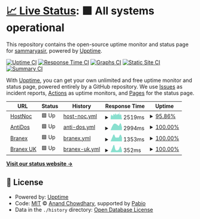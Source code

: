 # [📈 Live Status](https://demo.upptime.js.org): <!--live status--> **🟩 All systems operational**

This repository contains the open-source uptime monitor and status page for [sammaryasir](https://demo.upptime.js.org), powered by [Upptime](https://github.com/upptime/upptime).

[![Uptime CI](https://github.com/sammaryasir/host/workflows/Uptime%20CI/badge.svg)](https://github.com/sammaryasir/host/actions?query=workflow%3A%22Uptime+CI%22)
[![Response Time CI](https://github.com/sammaryasir/host/workflows/Response%20Time%20CI/badge.svg)](https://github.com/sammaryasir/host/actions?query=workflow%3A%22Response+Time+CI%22)
[![Graphs CI](https://github.com/sammaryasir/host/workflows/Graphs%20CI/badge.svg)](https://github.com/sammaryasir/host/actions?query=workflow%3A%22Graphs+CI%22)
[![Static Site CI](https://github.com/sammaryasir/host/workflows/Static%20Site%20CI/badge.svg)](https://github.com/sammaryasir/host/actions?query=workflow%3A%22Static+Site+CI%22)
[![Summary CI](https://github.com/sammaryasir/host/workflows/Summary%20CI/badge.svg)](https://github.com/sammaryasir/host/actions?query=workflow%3A%22Summary+CI%22)

With [Upptime](https://upptime.js.org), you can get your own unlimited and free uptime monitor and status page, powered entirely by a GitHub repository. We use [Issues](https://github.com/sammaryasir/host/issues) as incident reports, [Actions](https://github.com/sammaryasir/host/actions) as uptime monitors, and [Pages](https://demo.upptime.js.org) for the status page.

<!--start: status pages-->
<!-- This summary is generated by Upptime (https://github.com/upptime/upptime) -->
<!-- Do not edit this manually, your changes will be overwritten -->
<!-- prettier-ignore -->
| URL | Status | History | Response Time | Uptime |
| --- | ------ | ------- | ------------- | ------ |
| <img alt="" src="https://icons.duckduckgo.com/ip3/www.hostnoc.com.ico" height="13"> [HostNoc](https://www.hostnoc.com) | 🟩 Up | [host-noc.yml](https://github.com/sammaryasir/host/commits/HEAD/history/host-noc.yml) | <details><summary><img alt="Response time graph" src="./graphs/host-noc/response-time-week.png" height="20"> 2519ms</summary><br><a href="https://demo.upptime.js.org/history/host-noc"><img alt="Response time 3349" src="https://img.shields.io/endpoint?url=https%3A%2F%2Fraw.githubusercontent.com%2Fsammaryasir%2Fhost%2FHEAD%2Fapi%2Fhost-noc%2Fresponse-time.json"></a><br><a href="https://demo.upptime.js.org/history/host-noc"><img alt="24-hour response time 1514" src="https://img.shields.io/endpoint?url=https%3A%2F%2Fraw.githubusercontent.com%2Fsammaryasir%2Fhost%2FHEAD%2Fapi%2Fhost-noc%2Fresponse-time-day.json"></a><br><a href="https://demo.upptime.js.org/history/host-noc"><img alt="7-day response time 2519" src="https://img.shields.io/endpoint?url=https%3A%2F%2Fraw.githubusercontent.com%2Fsammaryasir%2Fhost%2FHEAD%2Fapi%2Fhost-noc%2Fresponse-time-week.json"></a><br><a href="https://demo.upptime.js.org/history/host-noc"><img alt="30-day response time 3349" src="https://img.shields.io/endpoint?url=https%3A%2F%2Fraw.githubusercontent.com%2Fsammaryasir%2Fhost%2FHEAD%2Fapi%2Fhost-noc%2Fresponse-time-month.json"></a><br><a href="https://demo.upptime.js.org/history/host-noc"><img alt="1-year response time 3349" src="https://img.shields.io/endpoint?url=https%3A%2F%2Fraw.githubusercontent.com%2Fsammaryasir%2Fhost%2FHEAD%2Fapi%2Fhost-noc%2Fresponse-time-year.json"></a></details> | <details><summary><a href="https://demo.upptime.js.org/history/host-noc">95.86%</a></summary><a href="https://demo.upptime.js.org/history/host-noc"><img alt="All-time uptime 97.42%" src="https://img.shields.io/endpoint?url=https%3A%2F%2Fraw.githubusercontent.com%2Fsammaryasir%2Fhost%2FHEAD%2Fapi%2Fhost-noc%2Fuptime.json"></a><br><a href="https://demo.upptime.js.org/history/host-noc"><img alt="24-hour uptime 100.00%" src="https://img.shields.io/endpoint?url=https%3A%2F%2Fraw.githubusercontent.com%2Fsammaryasir%2Fhost%2FHEAD%2Fapi%2Fhost-noc%2Fuptime-day.json"></a><br><a href="https://demo.upptime.js.org/history/host-noc"><img alt="7-day uptime 95.86%" src="https://img.shields.io/endpoint?url=https%3A%2F%2Fraw.githubusercontent.com%2Fsammaryasir%2Fhost%2FHEAD%2Fapi%2Fhost-noc%2Fuptime-week.json"></a><br><a href="https://demo.upptime.js.org/history/host-noc"><img alt="30-day uptime 97.42%" src="https://img.shields.io/endpoint?url=https%3A%2F%2Fraw.githubusercontent.com%2Fsammaryasir%2Fhost%2FHEAD%2Fapi%2Fhost-noc%2Fuptime-month.json"></a><br><a href="https://demo.upptime.js.org/history/host-noc"><img alt="1-year uptime 97.42%" src="https://img.shields.io/endpoint?url=https%3A%2F%2Fraw.githubusercontent.com%2Fsammaryasir%2Fhost%2FHEAD%2Fapi%2Fhost-noc%2Fuptime-year.json"></a></details>
| <img alt="" src="https://icons.duckduckgo.com/ip3/www.antidos.com.ico" height="13"> [AntiDos](https://www.antidos.com) | 🟩 Up | [anti-dos.yml](https://github.com/sammaryasir/host/commits/HEAD/history/anti-dos.yml) | <details><summary><img alt="Response time graph" src="./graphs/anti-dos/response-time-week.png" height="20"> 2994ms</summary><br><a href="https://demo.upptime.js.org/history/anti-dos"><img alt="Response time 2330" src="https://img.shields.io/endpoint?url=https%3A%2F%2Fraw.githubusercontent.com%2Fsammaryasir%2Fhost%2FHEAD%2Fapi%2Fanti-dos%2Fresponse-time.json"></a><br><a href="https://demo.upptime.js.org/history/anti-dos"><img alt="24-hour response time 2059" src="https://img.shields.io/endpoint?url=https%3A%2F%2Fraw.githubusercontent.com%2Fsammaryasir%2Fhost%2FHEAD%2Fapi%2Fanti-dos%2Fresponse-time-day.json"></a><br><a href="https://demo.upptime.js.org/history/anti-dos"><img alt="7-day response time 2994" src="https://img.shields.io/endpoint?url=https%3A%2F%2Fraw.githubusercontent.com%2Fsammaryasir%2Fhost%2FHEAD%2Fapi%2Fanti-dos%2Fresponse-time-week.json"></a><br><a href="https://demo.upptime.js.org/history/anti-dos"><img alt="30-day response time 2330" src="https://img.shields.io/endpoint?url=https%3A%2F%2Fraw.githubusercontent.com%2Fsammaryasir%2Fhost%2FHEAD%2Fapi%2Fanti-dos%2Fresponse-time-month.json"></a><br><a href="https://demo.upptime.js.org/history/anti-dos"><img alt="1-year response time 2330" src="https://img.shields.io/endpoint?url=https%3A%2F%2Fraw.githubusercontent.com%2Fsammaryasir%2Fhost%2FHEAD%2Fapi%2Fanti-dos%2Fresponse-time-year.json"></a></details> | <details><summary><a href="https://demo.upptime.js.org/history/anti-dos">100.00%</a></summary><a href="https://demo.upptime.js.org/history/anti-dos"><img alt="All-time uptime 100.00%" src="https://img.shields.io/endpoint?url=https%3A%2F%2Fraw.githubusercontent.com%2Fsammaryasir%2Fhost%2FHEAD%2Fapi%2Fanti-dos%2Fuptime.json"></a><br><a href="https://demo.upptime.js.org/history/anti-dos"><img alt="24-hour uptime 100.00%" src="https://img.shields.io/endpoint?url=https%3A%2F%2Fraw.githubusercontent.com%2Fsammaryasir%2Fhost%2FHEAD%2Fapi%2Fanti-dos%2Fuptime-day.json"></a><br><a href="https://demo.upptime.js.org/history/anti-dos"><img alt="7-day uptime 100.00%" src="https://img.shields.io/endpoint?url=https%3A%2F%2Fraw.githubusercontent.com%2Fsammaryasir%2Fhost%2FHEAD%2Fapi%2Fanti-dos%2Fuptime-week.json"></a><br><a href="https://demo.upptime.js.org/history/anti-dos"><img alt="30-day uptime 100.00%" src="https://img.shields.io/endpoint?url=https%3A%2F%2Fraw.githubusercontent.com%2Fsammaryasir%2Fhost%2FHEAD%2Fapi%2Fanti-dos%2Fuptime-month.json"></a><br><a href="https://demo.upptime.js.org/history/anti-dos"><img alt="1-year uptime 100.00%" src="https://img.shields.io/endpoint?url=https%3A%2F%2Fraw.githubusercontent.com%2Fsammaryasir%2Fhost%2FHEAD%2Fapi%2Fanti-dos%2Fuptime-year.json"></a></details>
| <img alt="" src="https://icons.duckduckgo.com/ip3/www.branex.com.ico" height="13"> [Branex](https://www.branex.com) | 🟩 Up | [branex.yml](https://github.com/sammaryasir/host/commits/HEAD/history/branex.yml) | <details><summary><img alt="Response time graph" src="./graphs/branex/response-time-week.png" height="20"> 1353ms</summary><br><a href="https://demo.upptime.js.org/history/branex"><img alt="Response time 1196" src="https://img.shields.io/endpoint?url=https%3A%2F%2Fraw.githubusercontent.com%2Fsammaryasir%2Fhost%2FHEAD%2Fapi%2Fbranex%2Fresponse-time.json"></a><br><a href="https://demo.upptime.js.org/history/branex"><img alt="24-hour response time 1816" src="https://img.shields.io/endpoint?url=https%3A%2F%2Fraw.githubusercontent.com%2Fsammaryasir%2Fhost%2FHEAD%2Fapi%2Fbranex%2Fresponse-time-day.json"></a><br><a href="https://demo.upptime.js.org/history/branex"><img alt="7-day response time 1353" src="https://img.shields.io/endpoint?url=https%3A%2F%2Fraw.githubusercontent.com%2Fsammaryasir%2Fhost%2FHEAD%2Fapi%2Fbranex%2Fresponse-time-week.json"></a><br><a href="https://demo.upptime.js.org/history/branex"><img alt="30-day response time 1196" src="https://img.shields.io/endpoint?url=https%3A%2F%2Fraw.githubusercontent.com%2Fsammaryasir%2Fhost%2FHEAD%2Fapi%2Fbranex%2Fresponse-time-month.json"></a><br><a href="https://demo.upptime.js.org/history/branex"><img alt="1-year response time 1196" src="https://img.shields.io/endpoint?url=https%3A%2F%2Fraw.githubusercontent.com%2Fsammaryasir%2Fhost%2FHEAD%2Fapi%2Fbranex%2Fresponse-time-year.json"></a></details> | <details><summary><a href="https://demo.upptime.js.org/history/branex">100.00%</a></summary><a href="https://demo.upptime.js.org/history/branex"><img alt="All-time uptime 100.00%" src="https://img.shields.io/endpoint?url=https%3A%2F%2Fraw.githubusercontent.com%2Fsammaryasir%2Fhost%2FHEAD%2Fapi%2Fbranex%2Fuptime.json"></a><br><a href="https://demo.upptime.js.org/history/branex"><img alt="24-hour uptime 100.00%" src="https://img.shields.io/endpoint?url=https%3A%2F%2Fraw.githubusercontent.com%2Fsammaryasir%2Fhost%2FHEAD%2Fapi%2Fbranex%2Fuptime-day.json"></a><br><a href="https://demo.upptime.js.org/history/branex"><img alt="7-day uptime 100.00%" src="https://img.shields.io/endpoint?url=https%3A%2F%2Fraw.githubusercontent.com%2Fsammaryasir%2Fhost%2FHEAD%2Fapi%2Fbranex%2Fuptime-week.json"></a><br><a href="https://demo.upptime.js.org/history/branex"><img alt="30-day uptime 100.00%" src="https://img.shields.io/endpoint?url=https%3A%2F%2Fraw.githubusercontent.com%2Fsammaryasir%2Fhost%2FHEAD%2Fapi%2Fbranex%2Fuptime-month.json"></a><br><a href="https://demo.upptime.js.org/history/branex"><img alt="1-year uptime 100.00%" src="https://img.shields.io/endpoint?url=https%3A%2F%2Fraw.githubusercontent.com%2Fsammaryasir%2Fhost%2FHEAD%2Fapi%2Fbranex%2Fuptime-year.json"></a></details>
| <img alt="" src="https://icons.duckduckgo.com/ip3/www.branex.co.uk.ico" height="13"> [Branex UK](https://www.branex.co.uk) | 🟩 Up | [branex-uk.yml](https://github.com/sammaryasir/host/commits/HEAD/history/branex-uk.yml) | <details><summary><img alt="Response time graph" src="./graphs/branex-uk/response-time-week.png" height="20"> 352ms</summary><br><a href="https://demo.upptime.js.org/history/branex-uk"><img alt="Response time 280" src="https://img.shields.io/endpoint?url=https%3A%2F%2Fraw.githubusercontent.com%2Fsammaryasir%2Fhost%2FHEAD%2Fapi%2Fbranex-uk%2Fresponse-time.json"></a><br><a href="https://demo.upptime.js.org/history/branex-uk"><img alt="24-hour response time 518" src="https://img.shields.io/endpoint?url=https%3A%2F%2Fraw.githubusercontent.com%2Fsammaryasir%2Fhost%2FHEAD%2Fapi%2Fbranex-uk%2Fresponse-time-day.json"></a><br><a href="https://demo.upptime.js.org/history/branex-uk"><img alt="7-day response time 352" src="https://img.shields.io/endpoint?url=https%3A%2F%2Fraw.githubusercontent.com%2Fsammaryasir%2Fhost%2FHEAD%2Fapi%2Fbranex-uk%2Fresponse-time-week.json"></a><br><a href="https://demo.upptime.js.org/history/branex-uk"><img alt="30-day response time 280" src="https://img.shields.io/endpoint?url=https%3A%2F%2Fraw.githubusercontent.com%2Fsammaryasir%2Fhost%2FHEAD%2Fapi%2Fbranex-uk%2Fresponse-time-month.json"></a><br><a href="https://demo.upptime.js.org/history/branex-uk"><img alt="1-year response time 280" src="https://img.shields.io/endpoint?url=https%3A%2F%2Fraw.githubusercontent.com%2Fsammaryasir%2Fhost%2FHEAD%2Fapi%2Fbranex-uk%2Fresponse-time-year.json"></a></details> | <details><summary><a href="https://demo.upptime.js.org/history/branex-uk">100.00%</a></summary><a href="https://demo.upptime.js.org/history/branex-uk"><img alt="All-time uptime 100.00%" src="https://img.shields.io/endpoint?url=https%3A%2F%2Fraw.githubusercontent.com%2Fsammaryasir%2Fhost%2FHEAD%2Fapi%2Fbranex-uk%2Fuptime.json"></a><br><a href="https://demo.upptime.js.org/history/branex-uk"><img alt="24-hour uptime 100.00%" src="https://img.shields.io/endpoint?url=https%3A%2F%2Fraw.githubusercontent.com%2Fsammaryasir%2Fhost%2FHEAD%2Fapi%2Fbranex-uk%2Fuptime-day.json"></a><br><a href="https://demo.upptime.js.org/history/branex-uk"><img alt="7-day uptime 100.00%" src="https://img.shields.io/endpoint?url=https%3A%2F%2Fraw.githubusercontent.com%2Fsammaryasir%2Fhost%2FHEAD%2Fapi%2Fbranex-uk%2Fuptime-week.json"></a><br><a href="https://demo.upptime.js.org/history/branex-uk"><img alt="30-day uptime 100.00%" src="https://img.shields.io/endpoint?url=https%3A%2F%2Fraw.githubusercontent.com%2Fsammaryasir%2Fhost%2FHEAD%2Fapi%2Fbranex-uk%2Fuptime-month.json"></a><br><a href="https://demo.upptime.js.org/history/branex-uk"><img alt="1-year uptime 100.00%" src="https://img.shields.io/endpoint?url=https%3A%2F%2Fraw.githubusercontent.com%2Fsammaryasir%2Fhost%2FHEAD%2Fapi%2Fbranex-uk%2Fuptime-year.json"></a></details>

<!--end: status pages-->

[**Visit our status website →**](https://demo.upptime.js.org)

## 📄 License

- Powered by: [Upptime](https://github.com/upptime/upptime)
- Code: [MIT](./LICENSE) © [Anand Chowdhary](https://anandchowdhary.com), supported by [Pabio](https://pabio.com)
- Data in the `./history` directory: [Open Database License](https://opendatacommons.org/licenses/odbl/1-0/)
